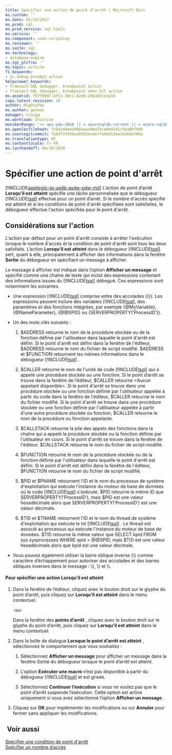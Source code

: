 ```yaml
---
title: Spécifier une action de point d’arrêt | Microsoft Docs
ms.custom: ''
ms.date: 03/14/2017
ms.prod: sql
ms.prod_service: sql-tools
ms.service: ''
ms.component: ssms-scripting
ms.reviewer: ''
ms.suite: sql
ms.technology:
- database-engine
ms.tgt_pltfrm: ''
ms.topic: article
f1_keywords:
- vs.debug.breakpt.action
helpviewer_keywords:
- Transact-SQL debugger, breakpoint action
- Transact-SQL debugger, breakpoint when hit action
ms.assetid: f97f0097-6f51-40c1-b2e0-294a93ce1e1b
caps.latest.revision: 10
author: MightyPen
ms.author: genemi
manager: craigg
ms.workload: Inactive
monikerRange: '>= aps-pdw-2016 || = azuresqldb-current || = azure-sqldw-latest || >= sql-server-2016 || = sqlallproducts-allversions'
ms.openlocfilehash: fc843d4ee2866eaaa90a78ce6d4141c5ba8bf400
ms.sourcegitcommit: 7a6df3fd5bea9282ecdeffa94d13ea1da6def80a
ms.translationtype: HT
ms.contentlocale: fr-FR
ms.lasthandoff: 04/16/2018
---
```

# <a name="specify-a-breakpoint-action"></a>Spécifier une action de point d'arrêt
[!INCLUDE[appliesto-ss-asdb-asdw-pdw-md](../../includes/appliesto-ss-asdb-asdw-pdw-md.md)]
  L’action de point d’arrêt **Lorsqu’il est atteint** spécifie une tâche personnalisée que le débogueur [!INCLUDE[tsql](../../includes/tsql-md.md)] effectue pour un point d’arrêt. Si le nombre d'accès spécifié est atteint et si les conditions de point d'arrêt spécifiées sont satisfaites, le débogueur effectue l'action spécifiée pour le point d'arrêt.  
  
##  <a name="BKMK_ActionConsiderations"></a> Considérations sur l'action  
 L'action par défaut pour un point d'arrêt consiste à arrêter l'exécution lorsque le nombre d'accès et la condition de point d'arrêt sont tous les deux satisfaits. L’action **Lorsqu’il est atteint** dans le débogueur [!INCLUDE[tsql](../../includes/tsql-md.md)] sert, quant à elle, principalement à afficher des informations dans la fenêtre **Sortie** du débogueur en spécifiant un message à afficher.  
  
 Le message à afficher est indiqué dans l’option **Afficher un message** et spécifié comme une chaîne de texte qui inclut des expressions contenant des informations issues du [!INCLUDE[tsql](../../includes/tsql-md.md)] débogué. Ces expressions sont notamment les suivantes.  
  
-   Une expression [!INCLUDE[tsql](../../includes/tsql-md.md)] comprise entre des accolades ({}). Les expressions peuvent inclure des variables [!INCLUDE[tsql](../../includes/tsql-md.md)], des paramètres et des fonctions intégrées, par exemple {@MyVariable}, {@NameParameter}, {@@SPID} ou {SERVERPROPERTY(‘ProcessID’)}.  
  
-   Un des mots clés suivants :  
  
    1.  $ADDRESS retourne le nom de la procédure stockée ou de la fonction définie par l'utilisateur dans laquelle le point d'arrêt est défini. Si le point d'arrêt est défini dans la fenêtre de l'éditeur, $ADDRESS retourne le nom du fichier de script modifié. $ADDRESS et $FUNCTION retournent les mêmes informations dans le débogueur [!INCLUDE[tsql](../../includes/tsql-md.md)] .  
  
    2.  $CALLER retourne le nom de l'unité de code [!INCLUDE[tsql](../../includes/tsql-md.md)] qui a appelé une procédure stockée ou une fonction. Si le point d’arrêt se trouve dans la fenêtre de l’éditeur, $CALLER retourne \<Aucun appelant disponible>. Si le point d'arrêt se trouve dans une procédure stockée ou une fonction définie par l'utilisateur appelée à partir du code dans la fenêtre de l'éditeur, $CALLER retourne le nom du fichier modifié. Si le point d'arrêt se trouve dans une procédure stockée ou une fonction définie par l'utilisateur appelée à partir d'une autre procédure stockée ou fonction, $CALLER retourne le nom de la procédure ou fonction appelante.  
  
    3.  $CALLSTACK retourne la pile des appels des fonctions dans la chaîne qui a appelé la procédure stockée ou la fonction définie par l'utilisateur en cours. Si le point d'arrêt se trouve dans la fenêtre de l'éditeur, $CALLSTACK retourne le nom du fichier de script modifié.  
  
    4.  $FUNCTION retourne le nom de la procédure stockée ou de la fonction définie par l'utilisateur dans laquelle le point d'arrêt est défini. Si le point d'arrêt est défini dans la fenêtre de l'éditeur, $FUNCTION retourne le nom du fichier de script modifié.  
  
    5.  $PID et $PNAME retournent l'ID et le nom du processus de système d'exploitation qui exécute l'instance du moteur de base de données où le code [!INCLUDE[tsql](../../includes/tsql-md.md)] s'exécute. $PID retourne le même ID que SERVERPROPERTY(‘ProcessID’), mais $PID est une valeur hexadécimale alors que SERVERPROPERTY(‘ProcessID’) est une valeur décimale.  
  
    6.  $TID et $TNAME retournent l'ID et le nom du thread de système d'exploitation qui exécute le lot [!INCLUDE[tsql](../../includes/tsql-md.md)] . Le thread est associé au processus qui exécute l'instance du moteur de base de données. $TID retourne la même valeur que SELECT kpid FROM sys.sysprocesses WHERE spid = @@SPID, mais $TID est une valeur hexadécimale alors que kpid est une valeur décimale.  
  
-   Vous pouvez également utiliser la barre oblique inverse (\\) comme caractère d’échappement pour autoriser des accolades et des barres obliques inverses dans le message : \\{, \\} et \\\\.  
  
#### <a name="to-specify-a-when-hit-action"></a>Pour spécifier une action Lorsqu'il est atteint  
  
1.  Dans la fenêtre de l’éditeur, cliquez avec le bouton droit sur le glyphe du point d’arrêt, puis cliquez sur **Lorsqu’il est atteint** dans le menu contextuel.  
  
     -ou-  
  
     Dans la fenêtre des **points d’arrêt** , cliquez avec le bouton droit sur le glyphe du point d’arrêt, puis cliquez sur **Lorsqu’il est atteint** dans le menu contextuel.  
  
2.  Dans la boîte de dialogue **Lorsque le point d’arrêt est atteint** , sélectionnez le comportement que vous souhaitez :  
  
    1.  Sélectionnez **Afficher un message** pour afficher un message dans la fenêtre Sortie du débogueur lorsque le point d’arrêt est atteint.  
  
    2.  L’option **Exécuter une macro** n’est pas disponible à partir du débogueur [!INCLUDE[tsql](../../includes/tsql-md.md)] et est grisée.  
  
    3.  Sélectionnez **Continuer l’exécution** si vous ne voulez pas que le point d’arrêt suspende l’exécution. Cette option est active uniquement si vous avez sélectionné l’option **Afficher un message** .  
  
3.  Cliquez sur **OK** pour implémenter les modifications ou sur **Annuler** pour fermer sans appliquer les modifications.  
  
## <a name="see-also"></a> Voir aussi  
 [Spécifier une condition de point d'arrêt](../../relational-databases/scripting/specify-a-breakpoint-condition.md)   
 [Spécifier un nombre d’accès](../../relational-databases/scripting/specify-a-hit-count.md)  
  
  
